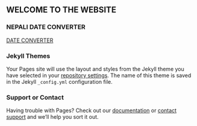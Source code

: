 ## WELCOME TO THE WEBSITE 

### NEPALI DATE CONVERTER 
<A HREF="https://github.com/bdxoul/nepalidatecon">DATE CONVERTER </A> 



### Jekyll Themes

Your Pages site will use the layout and styles from the Jekyll theme you have selected in your [repository settings](https://github.com/bdxoul/profile/settings). The name of this theme is saved in the Jekyll `_config.yml` configuration file.

### Support or Contact

Having trouble with Pages? Check out our [documentation](https://docs.github.com/categories/github-pages-basics/) or [contact support](https://support.github.com/contact) and we’ll help you sort it out.
